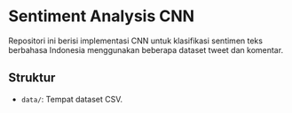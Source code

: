# Sentiment Analysis CNN

Repositori ini berisi implementasi CNN untuk klasifikasi sentimen teks berbahasa Indonesia menggunakan beberapa dataset tweet dan komentar.

## Struktur

- `data/`: Tempat dataset CSV.